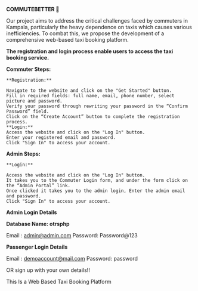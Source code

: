 **COMMUTEBETTER 🚎**

Our project aims to address the critical challenges faced by commuters in Kampala, particularly the heavy dependence on taxis which causes various inefficiencies. To combat this, we propose the development of a comprehensive web-based taxi booking platform.

**The registration and login process enable users to access the taxi booking service.**


**Commuter Steps:**

	**Registration:**
 
	Navigate to the website and click on the "Get Started" button.
	Fill in required fields: full name, email, phone number, select picture and password.
	Verify your password through rewriting your password in the “Confirm Password” field.
	Click on the “Create Account” button to complete the registration process.
	**Login:**
	Access the website and click on the "Log In" button.
	Enter your registered email and password.
	Click "Sign In" to access your account.

 **Admin Steps:**
 
	**Login:**
 
	Access the website and click on the "Log In" button.
	It takes you to the Commuter Login form, and under the form click on the “Admin Portal” link.
	Once clicked it takes you to the admin login, Enter the admin email and password.
	Click "Sign In" to access your account.

**Admin Login Details**

**Database Name: otrsphp**

Email   : admin@admin.com
Password: Password@123

**Passenger Login Details**

Email   : demoaccount@mail.com
Password: password

OR sign up with your own details!!


This Is a Web Based Taxi Booking Platform
